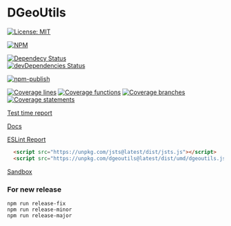# DGeoUtils
[![License: MIT](https://img.shields.io/badge/License-MIT-green.svg)](https://opensource.org/licenses/MIT)

[![NPM](https://nodei.co/npm/dgeoutils.png?downloads=true)](https://www.npmjs.com/package/dgeoutils)

[![Dependecy Status](https://david-dm.org/edejin/DGeoUtils.svg)](https://david-dm.org/edejin/DGeoUtils)  
[![devDependencies Status](https://david-dm.org/edejin/DGeoUtils/dev-status.svg)](https://david-dm.org/edejin/DGeoUtils?type=dev)  

[![npm-publish](https://github.com/edejin/DGeoUtils/actions/workflows/npm-publish.yml/badge.svg)](https://github.com/edejin/DGeoUtils/actions/workflows/npm-publish.yml)

[![Coverage lines](https://edejin.github.io/DGeoUtils/media/badges/badge-lines.svg)](https://edejin.github.io/DGeoUtils/media/lcov-report/index.html)
[![Coverage functions](https://edejin.github.io/DGeoUtils/media/badges/badge-functions.svg)](https://edejin.github.io/DGeoUtils/media/lcov-report/index.html)
[![Coverage branches](https://edejin.github.io/DGeoUtils/media/badges/badge-branches.svg)](https://edejin.github.io/DGeoUtils/media/lcov-report/index.html)
[![Coverage statements](https://edejin.github.io/DGeoUtils/media/badges/badge-statements.svg)](https://edejin.github.io/DGeoUtils/media/lcov-report/index.html)

[Test time report](https://edejin.github.io/DGeoUtils/media/time-report.html)

[Docs](https://edejin.github.io/DGeoUtils/index.html)

[ESLint Report](https://edejin.github.io/DGeoUtils/media/eslit.html)

```html
  <script src="https://unpkg.com/jsts@latest/dist/jsts.js"></script>
  <script src="https://unpkg.com/dgeoutils@latest/dist/umd/dgeoutils.js"></script>
```

[Sandbox](https://jsbin.com/yaxaqif/edit?js,output)

### For new release
```
npm run release-fix
npm run release-minor
npm run release-major
```

